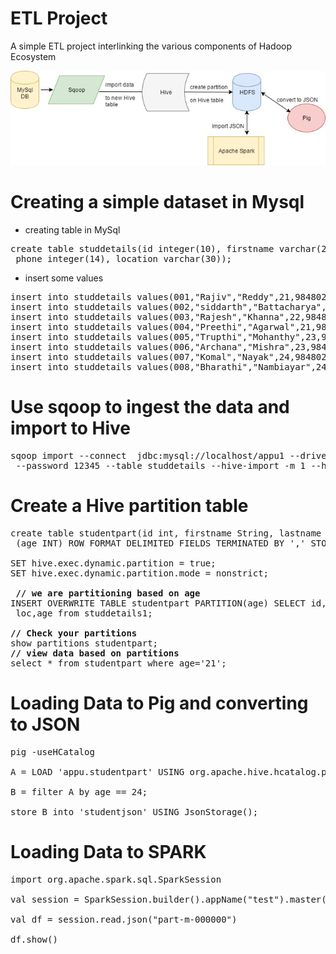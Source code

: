 # ETL Project

A simple ETL project interlinking the various components of Hadoop Ecosystem

<img src="Untitled Diagram.jpg" alt="hi" class="inline"/>

# Creating a simple dataset in Mysql
<ul><li>creating table in MySql</li></ul>
<pre>create table studdetails(id integer(10), firstname varchar(20), lastname varchar(30), age integer(10), <br> phone integer(14), location varchar(30));</pre>
<ul><li>insert some values</li></ul>
<pre>insert into studdetails values(001,"Rajiv","Reddy",21,9848022337,"Hyderabad");
insert into studdetails values(002,"siddarth","Battacharya",22,9848022338,"Kolkata");
insert into studdetails values(003,"Rajesh","Khanna",22,9848022339,"Delhi");
insert into studdetails values(004,"Preethi","Agarwal",21,9848022330,"Pune");
insert into studdetails values(005,"Trupthi","Mohanthy",23,9848022336,"Bhuwaneshwar");
insert into studdetails values(006,"Archana","Mishra",23,9848022335,"Chennai");
insert into studdetails values(007,"Komal","Nayak",24,9848022334,"trivendram");
insert into studdetails values(008,"Bharathi","Nambiayar",24,9848022333,"Chennai");</pre>

# Use sqoop to ingest the data and import to Hive
<pre>
sqoop import --connect  jdbc:mysql://localhost/appu1 --driver com.mysql.jdbc.Driver --username user <br> --password 12345 --table studdetails --hive-import -m 1 --hive-table appu.studdetails1 </pre>

# Create a Hive partition table

<pre>
create table studentpart(id int, firstname String, lastname String, phone bigint, loc String) PARTITIONED BY <br> (age INT) ROW FORMAT DELIMITED FIELDS TERMINATED BY ',' STORED AS TEXTFILE

SET hive.exec.dynamic.partition = true;
SET hive.exec.dynamic.partition.mode = nonstrict;

<b> // we are partitioning based on age</b>
INSERT OVERWRITE TABLE studentpart PARTITION(age) SELECT id,firstname,lastname,phone, <br> loc,age from studdetails1;

<b>// Check your partitions</b>
show partitions studentpart;
<b>// view data based on partitions</b>
select * from studentpart where age='21'; </pre>

# Loading Data to Pig and converting to JSON
<pre>
pig -useHCatalog

A = LOAD 'appu.studentpart' USING org.apache.hive.hcatalog.pig.HCatLoader(); 

B = filter A by age == 24;

store B into 'studentjson' USING JsonStorage();</pre>

# Loading Data to SPARK
<pre>
import org.apache.spark.sql.SparkSession

val session = SparkSession.builder().appName("test").master("local").getOrCreate()

val df = session.read.json("part-m-000000")

df.show() </pre>
